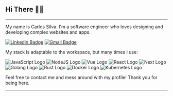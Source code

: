 ## Hi There 👋😄

---

My name is Carlos Silva. I'm a software engineer who loves designing and developing complex websites and apps.


[![Linkedin Badge](https://img.shields.io/badge/-cadugraphys-6633cc?style=flat-square&logo=Linkedin&logoColor=white&link=https://www.linkedin.com/in/cadugraphys/)](https://www.linkedin.com/in/cadugraphys/)
[![Gmail Badge](https://img.shields.io/badge/-carlosedu.waldorf@gmail.com-6633cc?style=flat-square&logo=Gmail&logoColor=white&link=mailto:carlosedu.waldorf@gmail.com)](mailto:carlosedu.waldorf@gmail.com)

My stack is adaptable to the workspace, but many times I use:

![JavaScript Logo](https://img.shields.io/badge/JavaScript-20232A?style=for-the-badge&logo=javascript&logoColor=F7DF1E)
![NodeJS Logo](https://img.shields.io/badge/Node%20js-339933?style=for-the-badge&logo=nodedotjs&logoColor=white)
![Vue Logo](https://img.shields.io/badge/vue%20js-20232A?style=for-the-badge&logo=vuedotjs&logoColor=42b883)
![React Logo](https://img.shields.io/badge/React-20232A?style=for-the-badge&logo=react&logoColor=61DAFB)
![Next Logo](https://img.shields.io/badge/next%20js-000000?style=for-the-badge&logo=nextdotjs&logoColor=white)
![Golang Logo](https://img.shields.io/badge/golang-20232A?style=for-the-badge&logo=go&logoColor=#00ADD8)
![Rust Logo](https://img.shields.io/badge/rust-20232A?style=for-the-badge&logo=rust&logoColor=#00ADD8)
![Docker Logo](https://img.shields.io/badge/docker-20232A?style=for-the-badge&logo=docker&logoColor=#00ADD8)
![Kubernetes Logo](https://img.shields.io/badge/kubernetes-20232A?style=for-the-badge&logo=kubernetes&logoColor=#00ADD8)


Feel free to contact me and mess around with my profile! Thank you for being here.

---
